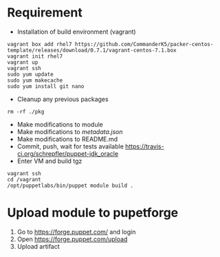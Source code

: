 Requirement
========
- Installation of build environment (vagrant)

```shell
vagrant box add rhel7 https://github.com/CommanderK5/packer-centos-template/releases/download/0.7.1/vagrant-centos-7.1.box
vagrant init rhel7
vagrant up
vagrant ssh
sudo yum update
sudo yum makecache
sudo yum install git nano
```

- Cleanup any previous packages
```shell
rm -rf ./pkg
```

- Make modifications to module
- Make modifications to _metadata.json_
- Make modifications to README.md
- Commit, push, wait for tests available https://travis-ci.org/schrepfler/puppet-jdk_oracle
- Enter VM and build tgz
```shell
vagrant ssh
cd /vagrant
/opt/puppetlabs/bin/puppet module build .
```

Upload module to pupetforge
======
1. Go to https://forge.puppet.com/ and login
2. Open https://forge.puppet.com/upload
3. Upload artifact